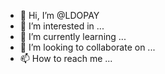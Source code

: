 - 👋 Hi, I’m @LDOPAY
- 👀 I’m interested in ...
- 🌱 I’m currently learning ...
- 💞️ I’m looking to collaborate on ...
- 📫 How to reach me ...

<!---
LDOPAY/LDOPAY is a ✨ special ✨ repository because its `README.md` (this file) appears on your GitHub profile.
You can click the Preview link to take a look at your changes.
--->
